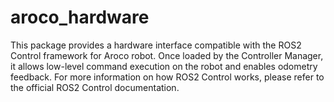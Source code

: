 # aroco_hardware #

This package provides a hardware interface compatible with the ROS2 Control framework for Aroco robot. Once loaded by the Controller Manager, it allows low-level command execution on the robot and enables odometry feedback. For more information on how ROS2 Control works, please refer to the official ROS2 Control documentation.
